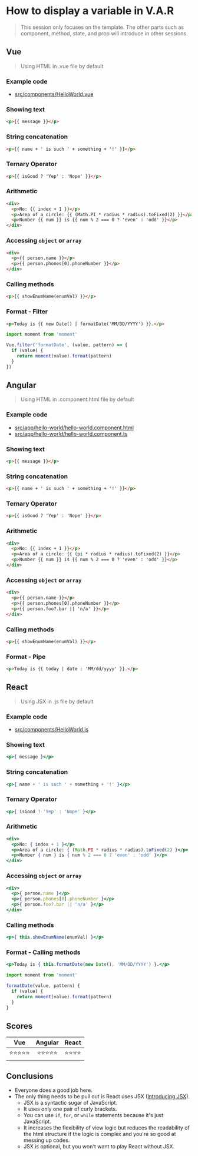 # How to display a variable in V.A.R

> This session only focuses on the template. The other parts such as component, method, state, and prop will introduce in other sessions.

## Vue

> Using HTML in .vue file by default

### Example code
- [src/components/HelloWorld.vue](../../examples/var-vue/src/components/HelloWorld.vue)

### Showing text
```html
<p>{{ message }}</p>
```

### String concatenation
```html
<p>{{ name + ' is such ' + something + '!' }}</p>
```

### Ternary Operator
```html
<p>{{ isGood ? 'Yep' : 'Nope' }}</p>
```

### Arithmetic
```html
<div>
  <p>No: {{ index + 1 }}</p>
  <p>Area of a circle: {{ (Math.PI * radius * radius).toFixed(2) }}</p>
  <p>Number {{ num }} is {{ num % 2 === 0 ? 'even' : 'odd' }}</p>
</div>
```

### Accessing `object` or `array`
```html
<div>
  <p>{{ person.name }}</p>
  <p>{{ person.phones[0].phoneNumber }}</p>
</div>
```

### Calling methods
```html
<p>{{ showEnumName(enumVal) }}</p>
```

### Format - Filter
```html
<p>Today is {{ new Date() | formatDate('MM/DD/YYYY') }}.</p>

```
```js
import moment from 'moment'

Vue.filter('formatDate', (value, pattern) => {
  if (value) {
    return moment(value).format(pattern)
  }
})
```

## Angular

> Using HTML in .component.html file by default

### Example code
- [src/app/hello-world/hello-world.component.html](../../examples/var-angular/src/app/hello-world/hello-world.component.html)
- [src/app/hello-world/hello-world.component.ts](../../examples/var-angular/src/app/hello-world/hello-world.component.ts)

### Showing text
```html
<p>{{ message }}</p>
```

### String concatenation
```html
<p>{{ name + ' is such ' + something + '!' }}</p>
```

### Ternary Operator
```html
<p>{{ isGood ? 'Yep' : 'Nope' }}</p>
```

### Arithmetic
```html
<div>
  <p>No: {{ index + 1 }}</p>
  <p>Area of a circle: {{ (pi * radius * radius).toFixed(2) }}</p>
  <p>Number {{ num }} is {{ num % 2 === 0 ? 'even' : 'odd' }}</p>
</div>
```

### Accessing `object` or `array`
```html
<div>
  <p>{{ person.name }}</p>
  <p>{{ person.phones[0].phoneNumber }}</p>
  <p>{{ person.foo?.bar || 'n/a' }}</p>
</div>
```

### Calling methods
```html
<p>{{ showEnumName(enumVal) }}</p>
```

### Format - Pipe
```html
<p>Today is {{ today | date : 'MM/dd/yyyy' }}.</p>
```

## React

> Using JSX in .js file by default

### Example code
- [src/components/HelloWorld.js](../../examples/var-react/src/components/HelloWorld.js)

### Showing text
```jsx
<p>{ message }</p>
```

### String concatenation
```jsx
<p>{ name + ' is such ' + something + '!' }</p>
```

### Ternary Operator
```jsx
<p>{ isGood ? 'Yep' : 'Nope' }</p>
```

### Arithmetic
```jsx
<div>
  <p>No: { index + 1 }</p>
  <p>Area of a circle: { (Math.PI * radius * radius).toFixed(2) }</p>
  <p>Number { num } is { num % 2 === 0 ? 'even' : 'odd' }</p>
</div>
```

### Accessing `object` or `array`
```jsx
<div>
  <p>{ person.name }</p>
  <p>{ person.phones[0].phoneNumber }</p>
  <p>{ person.foo?.bar || 'n/a' }</p>
</div>
```

### Calling methods
```jsx
<p>{ this.showEnumName(enumVal) }</p>
```

### Format - Calling methods
```jsx
<p>Today is { this.formatDate(new Date(), 'MM/DD/YYYY') }.</p>
```
```jsx
import moment from 'moment'

formatDate(value, pattern) {
  if (value) {
    return moment(value).format(pattern)
  }
}
```

## Scores
|    Vue     |  Angular   |  React   |
| :--------: | :--------: | :------: |
| ⭐️⭐️⭐️⭐️⭐️ | ⭐️⭐️⭐️⭐️⭐️ | ⭐️⭐️⭐️⭐️ |

## Conclusions
- Everyone does a good job here.
- The only thing needs to be pull out is React uses JSX ([Introducing JSX](https://reactjs.org/docs/introducing-jsx.html)).
  - JSX is a syntactic sugar of JavaScript.
  - It uses only one pair of curly brackets.
  - You can use `if`, `for`, or `while` statements because it's just JavaScript.
  - It increases the flexibility of view logic but reduces the readability of the html structure if the logic is complex and you're so good at messing up codes.
  - JSX is optional, but you won't want to play React without JSX.
